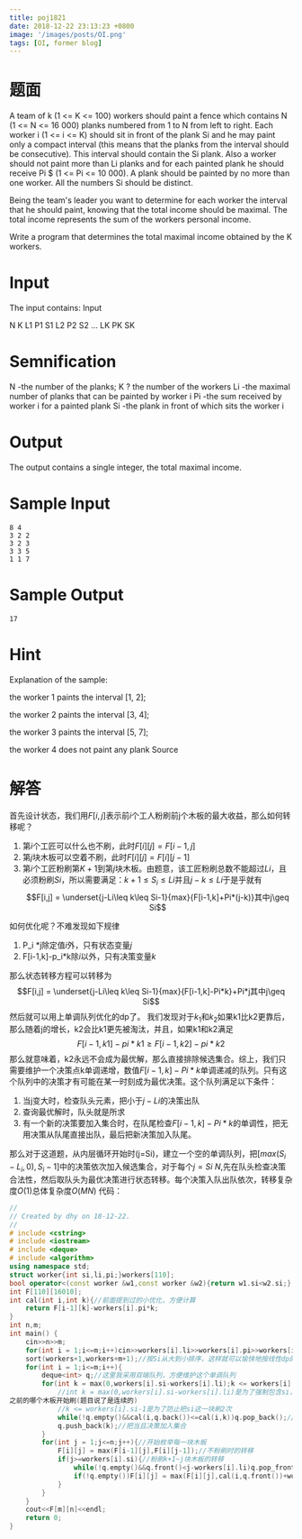 ```yaml
---
title: poj1821
date: 2018-12-22 23:13:23 +0800
image: '/images/posts/OI.png'
tags: [OI, former blog]
---
```


# 题面

A team of k (1 <= K <= 100) workers should paint a fence which contains N (1 <= N <= 16 000) planks numbered from 1 to N from left to right. Each worker i (1 <= i <= K) should sit in front of the plank Si and he may paint only a compact interval (this means that the planks from the interval should be consecutive). This interval should contain the Si plank. Also a worker should not paint more than Li planks and for each painted plank he should receive Pi $ (1 <= Pi <= 10 000). A plank should be painted by no more than one worker. All the numbers Si should be distinct. 

Being the team's leader you want to determine for each worker the interval that he should paint, knowing that the total income should be maximal. The total income represents the sum of the workers personal income. 

Write a program that determines the total maximal income obtained by the K workers. 
#  Input

The input contains: 
Input 

N K 
L1 P1 S1 
L2 P2 S2 
... 
LK PK SK 

#  Semnification 

N -the number of the planks; K ? the number of the workers 
Li -the maximal number of planks that can be painted by worker i 
Pi -the sum received by worker i for a painted plank 
Si -the plank in front of which sits the worker i 
#  Output

The output contains a single integer, the total maximal income.
#  Sample Input
```
8 4
3 2 2
3 2 3
3 3 5
1 1 7 
```
#  Sample Output
```
17
```
#  Hint

Explanation of the sample: 

the worker 1 paints the interval [1, 2]; 

the worker 2 paints the interval [3, 4]; 

the worker 3 paints the interval [5, 7]; 

the worker 4 does not paint any plank 
Source

# 解答
首先设计状态，我们用$F[i,j]$表示前$i$个工人粉刷前j个木板的最大收益，那么如何转移呢？

 1. 第$i$个工匠可以什么也不刷，此时$F[i][j]=F[i-1,j]$
 2. 第$j$块木板可以空着不刷，此时$F[i][j] = F[i][j-1]$
 3. 第$i$个工匠粉刷第$K+1$到第$j$块木板。由题意，该工匠粉刷总数不能超过$Li$，且必须粉刷$Si$，所以需要满足：$k+1\leq S_i\leq Li$并且$j-k\leq Li$于是乎就有$$F[i,j] = \underset{j-Li\leq k\leq Si-1}{max}{F[i-1,k]+Pi*(j-k)}其中j\geq Si$$


如何优化呢？不难发现如下规律

 1. P_i *j除定值$i$外，只有状态变量$j$
 2. F[i-1,k]-p_i*k除$i$以外，只有决策变量$k$

那么状态转移方程可以转移为$$F[i,j] = \underset{j-Li\leq k\leq Si-1}{max}{F[i-1,k]-Pi*k}+Pi*j其中j\geq Si$$
然后就可以用上单调队列优化的dp了。
我们发现对于$k_1$和$k_2$如果k1比k2更靠后，那么随着j的增长，k2会比k1更先被淘汰，并且，如果k1和k2满足$$F[i-1,k1]-pi*k1\geq F[i-1,k2]-pi*k2$$那么就意味着，k2永远不会成为最优解，那么直接排除候选集合。综上，我们只需要维护一个决策点k单调递增，数值$F[i-1,k]-Pi*k$单调递减的队列。只有这个队列中的决策才有可能在某一时刻成为最优决策。这个队列满足以下条件：

 1. 当j变大时，检查队头元素，把小于$j-Li$的决策出队
 2. 查询最优解时，队头就是所求
 3. 有一个新的决策要加入集合时，在队尾检查$F[i-1,k]-Pi*k$的单调性，把无用决策从队尾直接出队，最后把新决策加入队尾。
 
那么对于这道题，从内层循环开始时(j=Si)，建立一个空的单调队列，把$[max(S_i-L_i,0),S_i-1]$中的决策依次加入候选集合，对于每个$j=Si~N$,先在队头检查决策合法性，然后取队头为最优决策进行状态转移。每个决策入队出队依次，转移复杂度$O(1)$总体复杂度$O(MN)$
代码：
```cpp
//
// Created by dhy on 18-12-22.
//
# include <cstring>
# include <iostream>
# include <deque>
# include <algorithm>
using namespace std;
struct worker{int si,li,pi;}workers[110];
bool operator<(const worker &w1,const worker &w2){return w1.si<w2.si;}
int F[110][16010];
int cal(int i,int k){//前面提到过的小优化，方便计算
    return F[i-1][k]-workers[i].pi*k;
}
int n,m;
int main() {
    cin>>n>>m;
    for(int i = 1;i<=m;i++)cin>>workers[i].li>>workers[i].pi>>workers[i].si;
    sort(workers+1,workers+m+1);//按Si从大到小排序，这样就可以愉快地按线性dp的方式来啦
    for(int i = 1;i<=m;i++){
        deque<int> q;//这里我采用双端队列，方便维护这个单调队列
        for(int k = max(0,workers[i].si-workers[i].li);k <= workers[i].si-1;k++){
            //int k = max(0,workers[i].si-workers[i].li)是为了强制包含si，然后枚举从si
之前的哪个木板开始刷(题目说了是连续的)
            //k <= workers[i].si-1是为了防止把si这一块刷2次
            while(!q.empty()&&cal(i,q.back())<=cal(i,k))q.pop_back();//排除队列里面根本不可能出现在决策的集合
            q.push_back(k);//把当且决策加入集合
        }
        for(int j = 1;j<=n;j++){//开始枚举每一块木板
            F[i][j] = max(F[i-1][j],F[i][j-1]);//不粉刷时的转移
            if(j>=workers[i].si){//粉刷k+1~j块木板的转移
                while(!q.empty()&&q.front()<j-workers[i].li)q.pop_front();//排除不合法的决策
                if(!q.empty())F[i][j] = max(F[i][j],cal(i,q.front())+workers[i].pi*j);//队列飞控时，取队头进行状态转移
            }
        }
    }
    cout<<F[m][n]<<endl;
    return 0;
}
```